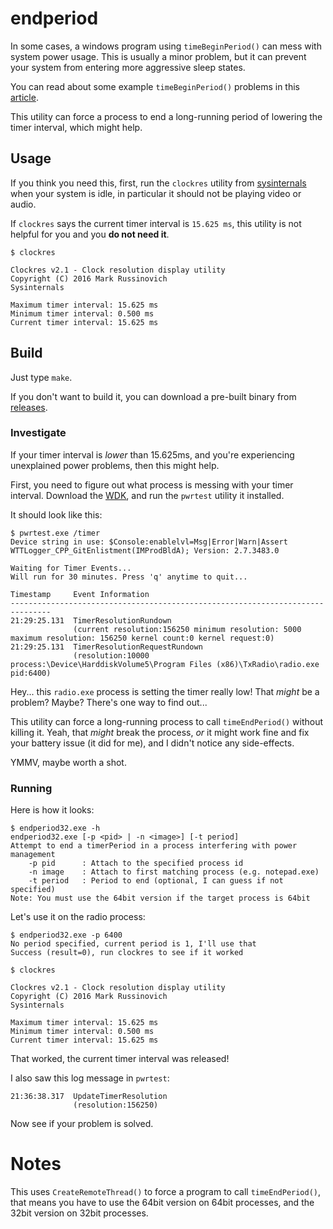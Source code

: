 # endperiod

In some cases, a windows program using `timeBeginPeriod()` can mess with system
power usage. This is usually a minor problem, but it can prevent your system
from entering more aggressive sleep states.

You can read about some example `timeBeginPeriod()` problems in this
[article](https://randomascii.wordpress.com/2013/07/08/windows-timer-resolution-megawatts-wasted/).

This utility can force a process to end a long-running period of lowering the
timer interval, which might help.

## Usage

If you think you need this, first, run the `clockres` utility from
[sysinternals](https://learn.microsoft.com/en-us/sysinternals/downloads/clockres)
when your system is idle, in particular it should not be playing video or audio.

If `clockres` says the current timer interval is `15.625 ms`, this utility is
not helpful for you and you **do not need it**.

```
$ clockres

Clockres v2.1 - Clock resolution display utility
Copyright (C) 2016 Mark Russinovich
Sysinternals

Maximum timer interval: 15.625 ms
Minimum timer interval: 0.500 ms
Current timer interval: 15.625 ms
```

## Build

Just type `make`.

If you don't want to build it, you can download a pre-built binary from
[releases](https://github.com/taviso/endperiod/releases).

### Investigate

If your timer interval is *lower* than 15.625ms, and you're experiencing
unexplained power problems, then this might help.

First, you need to figure out what process is messing with your timer
interval. Download the
[WDK](https://learn.microsoft.com/en-us/windows-hardware/drivers/download-the-wdk),
and run the `pwrtest` utility it installed.

It should look like this:

```
$ pwrtest.exe /timer
Device string in use: $Console:enablelvl=Msg|Error|Warn|Assert
WTTLogger_CPP_GitEnlistment(IMProdBldA); Version: 2.7.3483.0

Waiting for Timer Events...
Will run for 30 minutes. Press 'q' anytime to quit...

Timestamp     Event Information
-------------------------------------------------------------------------------
21:29:25.131  TimerResolutionRundown
              (current resolution:156250 minimum resolution: 5000 maximum resolution: 156250 kernel count:0 kernel request:0)
21:29:25.131  TimerResolutionRequestRundown
              (resolution:10000 process:\Device\HarddiskVolume5\Program Files (x86)\TxRadio\radio.exe pid:6400)
```

Hey... this `radio.exe` process is setting the timer really low! That *might*
be a problem? Maybe? There's one way to find out...

This utility can force a long-running process to call `timeEndPeriod()` without
killing it. Yeah, that *might* break the process, *or* it might work fine and
fix your battery issue (it did for me), and I didn't notice any side-effects.

YMMV, maybe worth a shot.

### Running

Here is how it looks:

```
$ endperiod32.exe -h
endperiod32.exe [-p <pid> | -n <image>] [-t period]
Attempt to end a timerPeriod in a process interfering with power management
    -p pid      : Attach to the specified process id
    -n image    : Attach to first matching process (e.g. notepad.exe)
    -t period   : Period to end (optional, I can guess if not specified)
Note: You must use the 64bit version if the target process is 64bit
```

Let's use it on the radio process:

```
$ endperiod32.exe -p 6400
No period specified, current period is 1, I'll use that
Success (result=0), run clockres to see if it worked
```

```
$ clockres

Clockres v2.1 - Clock resolution display utility
Copyright (C) 2016 Mark Russinovich
Sysinternals

Maximum timer interval: 15.625 ms
Minimum timer interval: 0.500 ms
Current timer interval: 15.625 ms
```

That worked, the current timer interval was released!

I also saw this log message in `pwrtest`:

```
21:36:38.317  UpdateTimerResolution
              (resolution:156250)
```

Now see if your problem is solved.

# Notes

This uses `CreateRemoteThread()` to force a program to call `timeEndPeriod()`,
that means you have to use the 64bit version on 64bit processes, and the 32bit
version on 32bit processes.
